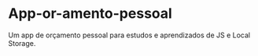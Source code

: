 # App-or-amento-pessoal
Um app de orçamento pessoal para estudos e aprendizados de JS e Local Storage.
